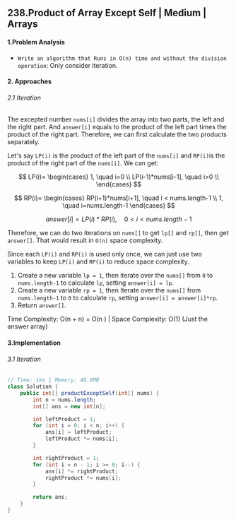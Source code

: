 ## 238.Product of Array Except Self | Medium | Arrays

#### 1.Problem Analysis

* `Write an algorithm that Runs in O(n) time and without the division operation`: Only consider iteration.

#### 2. Approaches

###### 2.1 Iteration

The excepted number `nums[i]` divides the array into two parts, the left and the right part. And `answer[i]` equals to the product of the left part times the product of the right part. Therefore, we can first calculate the two products separately. 

Let's say `LP(i)` is the product of the left part of the `nums[i]` and `RP(i)`is the product of the right part of the `nums[i]`. We can get:


$$
LP(i)= \begin{cases}
1, \quad i=0 \\
LP(i-1)*nums[i-1], \quad i>0 \\
\end{cases}
$$

$$
RP(i)= \begin{cases}
RP(i+1)*nums[i+1], \quad i < nums.length-1 \\
1, \quad i=nums.length-1
\end{cases}
$$

$$
\begin{equation}
answer[i]=LP(i)*RP(i), \quad 0<i<nums.length-1
\end{equation}
$$



Therefore, we can do two iterations on `nums[]` to get `lp[]` and `rp[]`, then get `answer[]`. That would result in `O(n)` space complexity.

Since each `LP(i)` and `RP(i)` is used only once, we can just use two variables  to keep `LP(i)` and `RP(i)` to reduce space complexity.

1. Create a new variable `lp = 1`, then iterate over the `nums[]` from `0` to `nums.length-1` to calculate `lp`, setting `answer[i] = lp`.
2. Create a new variable `rp = 1`, then Iterate over the `nums[]` from `nums.length-1` to `0` to calculate `rp`, setting `answer[i] = answer[i]*rp`.
3. Return `answer[]`.

Time Complexity: O(n + n) = O(n ) | Space Complexity: O(1) (Just the answer array)

#### 3.Implementation

###### 3.1 Iteration

```java
// Time: 1ms | Memory: 49.6MB
class Solution {
    public int[] productExceptSelf(int[] nums) {
        int n = nums.length;
        int[] ans = new int[n];

        int leftProduct = 1;
        for (int i = 0; i < n; i++) {
            ans[i] = leftProduct;
            leftProduct *= nums[i];
        }

        int rightProduct = 1;
        for (int i = n - 1; i >= 0; i--) {
            ans[i] *= rightProduct;
            rightProduct *= nums[i];
        }

        return ans;
    }
}
```

